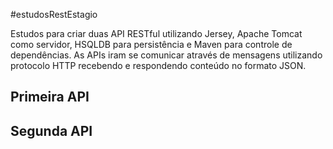 #estudosRestEstagio

Estudos para criar duas API RESTful utilizando Jersey, Apache Tomcat como servidor, HSQLDB para persistência e Maven para controle de dependências.
As APIs iram se comunicar através de mensagens utilizando protocolo HTTP recebendo e respondendo conteúdo no formato JSON.

## Primeira API

## Segunda API
